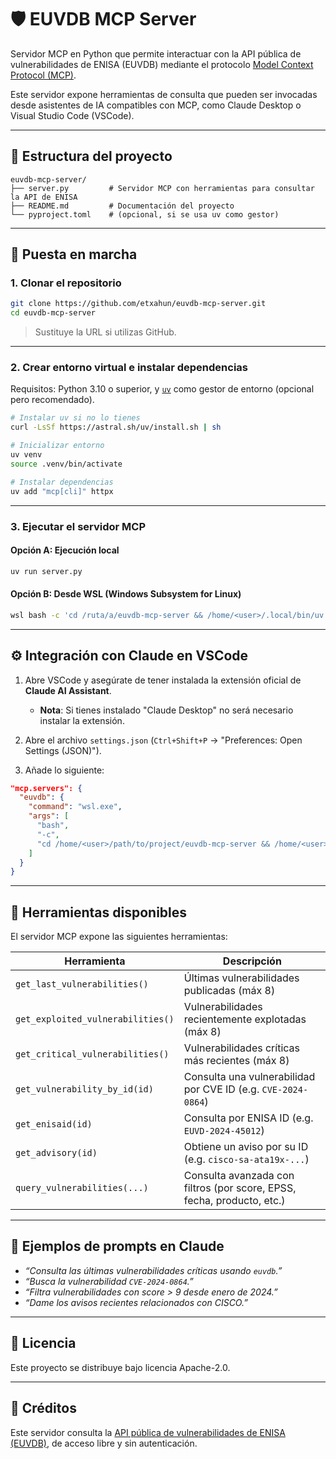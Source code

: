 # 🛡️ EUVDB MCP Server

Servidor MCP en Python que permite interactuar con la API pública de vulnerabilidades de ENISA (EUVDB) mediante el protocolo [Model Context Protocol (MCP)](https://modelcontextprotocol.io/).

Este servidor expone herramientas de consulta que pueden ser invocadas desde asistentes de IA compatibles con MCP, como Claude Desktop o Visual Studio Code (VSCode).

---

## 📁 Estructura del proyecto

```
euvdb-mcp-server/
├── server.py         # Servidor MCP con herramientas para consultar la API de ENISA
├── README.md         # Documentación del proyecto
└── pyproject.toml    # (opcional, si se usa uv como gestor)
```

---

## 🚀 Puesta en marcha

### 1. Clonar el repositorio

```bash
git clone https://github.com/etxahun/euvdb-mcp-server.git
cd euvdb-mcp-server
```

> Sustituye la URL si utilizas GitHub.

---

### 2. Crear entorno virtual e instalar dependencias

Requisitos: Python 3.10 o superior, y [`uv`](https://github.com/astral-sh/uv) como gestor de entorno (opcional pero recomendado).

```bash
# Instalar uv si no lo tienes
curl -LsSf https://astral.sh/uv/install.sh | sh

# Inicializar entorno
uv venv
source .venv/bin/activate

# Instalar dependencias
uv add "mcp[cli]" httpx
```

---

### 3. Ejecutar el servidor MCP

#### Opción A: Ejecución local

```bash
uv run server.py
```

#### Opción B: Desde WSL (Windows Subsystem for Linux)

```bash
wsl bash -c 'cd /ruta/a/euvdb-mcp-server && /home/<user>/.local/bin/uv run server.py'
```

---

## ⚙️ Integración con Claude en VSCode

1. Abre VSCode y asegúrate de tener instalada la extensión oficial de **Claude AI Assistant**.

   * **Nota**:  Si tienes instalado "Claude Desktop" no será necesario instalar la extensión. 
   
2. Abre el archivo `settings.json` (`Ctrl+Shift+P` → "Preferences: Open Settings (JSON)").
3. Añade lo siguiente:

```json
"mcp.servers": {
  "euvdb": {
    "command": "wsl.exe",
    "args": [
      "bash",
      "-c",
      "cd /home/<user>/path/to/project/euvdb-mcp-server && /home/<user>/.local/bin/uv run server.py"
    ]
  }
}
```

---

## 🧪 Herramientas disponibles

El servidor MCP expone las siguientes herramientas:

| Herramienta                      | Descripción                                                                 |
|----------------------------------|-----------------------------------------------------------------------------|
| `get_last_vulnerabilities()`     | Últimas vulnerabilidades publicadas (máx 8)                                |
| `get_exploited_vulnerabilities()`| Vulnerabilidades recientemente explotadas (máx 8)                          |
| `get_critical_vulnerabilities()` | Vulnerabilidades críticas más recientes (máx 8)                            |
| `get_vulnerability_by_id(id)`    | Consulta una vulnerabilidad por CVE ID (e.g. `CVE-2024-0864`)              |
| `get_enisaid(id)`                | Consulta por ENISA ID (e.g. `EUVD-2024-45012`)                              |
| `get_advisory(id)`               | Obtiene un aviso por su ID (e.g. `cisco-sa-ata19x-...`)                     |
| `query_vulnerabilities(...)`     | Consulta avanzada con filtros (por score, EPSS, fecha, producto, etc.)     |

---

## 💬 Ejemplos de prompts en Claude

- *“Consulta las últimas vulnerabilidades críticas usando `euvdb`.”*
- *“Busca la vulnerabilidad `CVE-2024-0864`.”*
- *“Filtra vulnerabilidades con score > 9 desde enero de 2024.”*
- *“Dame los avisos recientes relacionados con CISCO.”*

---

## 📄 Licencia

Este proyecto se distribuye bajo licencia Apache-2.0.

---

## 🤝 Créditos

Este servidor consulta la [API pública de vulnerabilidades de ENISA (EUVDB)](https://euvd.enisa.europa.eu/), de acceso libre y sin autenticación.
